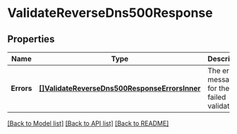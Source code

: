 # ValidateReverseDns500Response

## Properties

Name | Type | Description | Notes
------------ | ------------- | ------------- | -------------
**Errors** | [**[]ValidateReverseDns500ResponseErrorsInner**](ValidateReverseDns500ResponseErrorsInner.md) | The error messages for the failed validation. |

[[Back to Model list]](../README.md#documentation-for-models) [[Back to API list]](../README.md#documentation-for-api-endpoints) [[Back to README]](../README.md)


